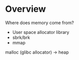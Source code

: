 # Overview

Where does memory come from?
- User space allocator library
- sbrk/brk
- mmap

malloc (glibc allocator) -> heap